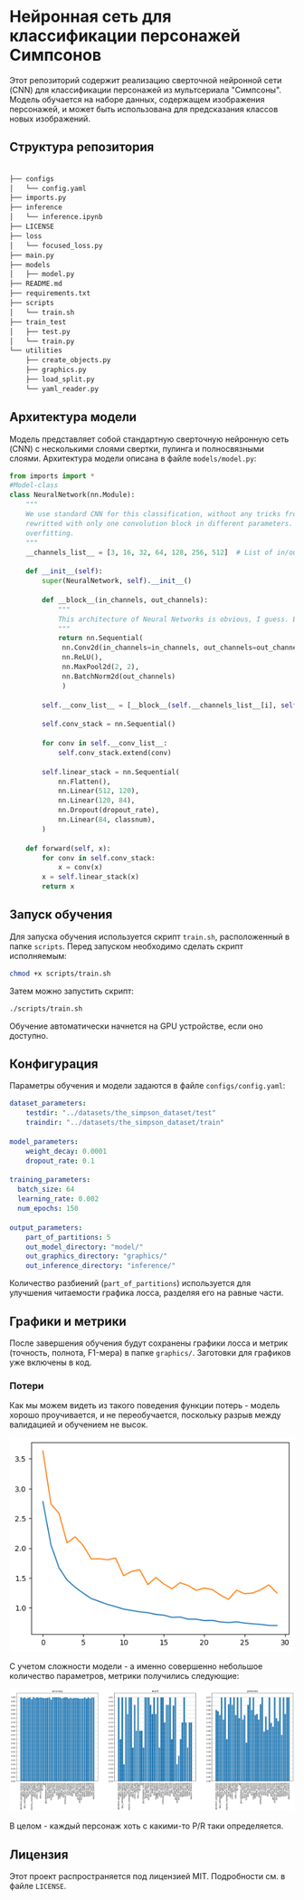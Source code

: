 # Нейронная сеть для классификации персонажей Симпсонов

Этот репозиторий содержит реализацию сверточной нейронной сети (CNN) для классификации персонажей из мультсериала "Симпсоны". Модель обучается на наборе данных, содержащем изображения персонажей, и может быть использована для предсказания классов новых изображений.

## Структура репозитория
```bash

├── configs
│   └── config.yaml
├── imports.py
├── inference
│   └── inference.ipynb
├── LICENSE
├── loss
│   └── focused_loss.py
├── main.py
├── models
│   ├── model.py
├── README.md
├── requirements.txt
├── scripts
│   └── train.sh
├── train_test
│   ├── test.py
│   └── train.py
└── utilities
    ├── create_objects.py
    ├── graphics.py
    ├── load_split.py
    └── yaml_reader.py
```

## Архитектура модели

Модель представляет собой стандартную сверточную нейронную сеть (CNN) с несколькими слоями свертки, пулинга и полносвязными слоями. Архитектура модели описана в файле `models/model.py`:

```python
from imports import *
#Model-class
class NeuralNetwork(nn.Module):
    """
    We use standard CNN for this classification, without any tricks from ResNet, MobileNet or Inception. Maybe (?) these model will be
    rewritted with only one convolution block in different parameters. Bias in this model increase converge. But it may be a little bit
    overfitting.
    """
    __channels_list__ = [3, 16, 32, 64, 128, 256, 512]  # List of in/out channels for convolutions. If you have a lot of memory on GPU you can expand it.

    def __init__(self):
        super(NeuralNetwork, self).__init__()

        def __block__(in_channels, out_channels):
            """
            This architecture of Neural Networks is obvious, I guess. BTW, without BN model converge in slowly in 3-4 times.
            """
            return nn.Sequential(
             nn.Conv2d(in_channels=in_channels, out_channels=out_channels, kernel_size=(3, 3), padding=1, bias=True),
             nn.ReLU(),
             nn.MaxPool2d(2, 2),
             nn.BatchNorm2d(out_channels)
             )

        self.__conv_list__ = [__block__(self.__channels_list__[i], self.__channels_list__[i+1]) for i in range(len(self.__channels_list__)-1)]

        self.conv_stack = nn.Sequential()

        for conv in self.__conv_list__:
            self.conv_stack.extend(conv)

        self.linear_stack = nn.Sequential(
            nn.Flatten(),
            nn.Linear(512, 120),
            nn.Linear(120, 84),
            nn.Dropout(dropout_rate),
            nn.Linear(84, classnum),
        )

    def forward(self, x):
        for conv in self.conv_stack:
            x = conv(x)
        x = self.linear_stack(x)
        return x
```

## Запуск обучения

Для запуска обучения используется скрипт `train.sh`, расположенный в папке `scripts`. Перед запуском необходимо сделать скрипт исполняемым:
```bash
chmod +x scripts/train.sh
```

Затем можно запустить скрипт:
```bash
./scripts/train.sh
```

Обучение автоматически начнется на GPU устройстве, если оно доступно.

## Конфигурация

Параметры обучения и модели задаются в файле `configs/config.yaml`:
```yml
dataset_parameters:
    testdir: "../datasets/the_simpson_dataset/test"
    traindir: "../datasets/the_simpson_dataset/train"

model_parameters:
    weight_decay: 0.0001
    dropout_rate: 0.1

training_parameters:
  batch_size: 64
  learning_rate: 0.002
  num_epochs: 150

output_parameters:
    part_of_partitions: 5
    out_model_directory: "model/"
    out_graphics_directory: "graphics/"
    out_inference_directory: "inference/"
```

Количество разбиений (`part_of_partitions`) используется для улучшения читаемости графика лосса, разделяя его на равные части.

## Графики и метрики

После завершения обучения будут сохранены графики лосса и метрик (точность, полнота, F1-мера) в папке `graphics/`. Заготовки для графиков уже включены в код.

### Потери
Как мы можем видеть из такого поведения функции потерь - модель хорошо проучивается, и не переобучается, поскольку разрыв между валидацией и обучением не высок. 


![](graphics/0th_part_of_learning_and_testing.png)

С учетом сложности модели - а именно совершенно небольшое количество параметров, метрики получились следующие:

![](graphics/metrics.png)

В целом - каждый персонаж хоть с какими-то P/R таки определяется.

## Лицензия

Этот проект распространяется под лицензией MIT. Подробности см. в файле `LICENSE`.
